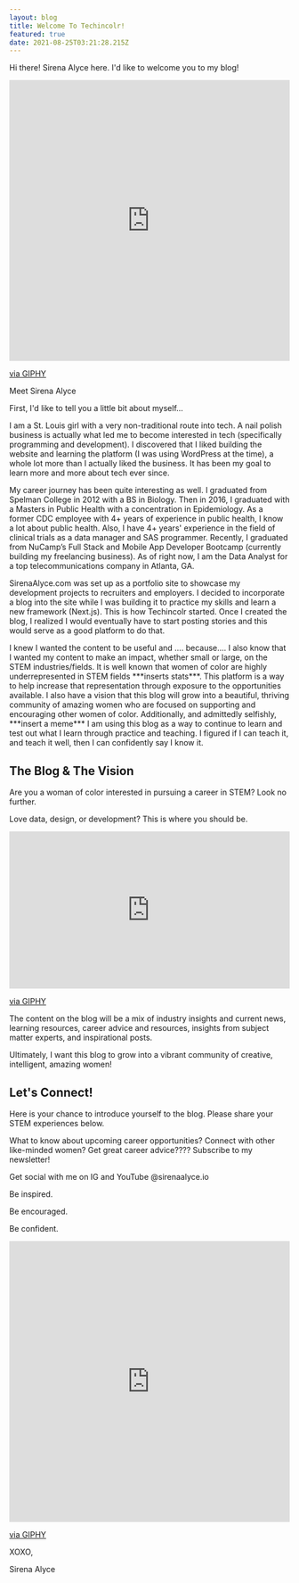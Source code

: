 ```yaml
---
layout: blog
title: Welcome To Techincolr!
featured: true
date: 2021-08-25T03:21:28.215Z
---
```

Hi there! Sirena Alyce here. I'd like to welcome you to my blog!

<div style="width:100%;height:0;padding-bottom:100%;position:relative;"><iframe src="https://giphy.com/embed/3o7btV5GAWaGkwjTrO" width="100%" height="100%" style="position:absolute" frameBorder="0" class="giphy-embed" allowFullScreen></iframe></div><p><a href="https://giphy.com/gifs/reactionseditor-3o7btV5GAWaGkwjTrO">via GIPHY</a></p>Meet Sirena Alyce

First, I'd like to tell you a little bit about myself…

I am a St. Louis girl with a very non-traditional route into tech. A nail polish business is actually what led me to become interested in tech (specifically programming and development). I discovered that I liked building the website and learning the platform (I was using WordPress at the time), a whole lot more than I actually liked the business. It has been my goal to learn more and more about tech ever since.

My career journey has been quite interesting as well. I graduated from Spelman College in 2012 with a BS in Biology. Then in 2016, I graduated with a Masters in Public Health with a concentration in Epidemiology. As a former CDC employee with 4+ years of experience in public health, I know a lot about public health. Also, I have 4+ years' experience in the field of clinical trials as a data manager and SAS programmer. Recently, I graduated from NuCamp’s Full Stack and Mobile App Developer Bootcamp (currently building my freelancing business). As of right now, I am the Data Analyst for a top telecommunications company in Atlanta, GA.

SirenaAlyce.com was set up as a portfolio site to showcase my development projects to recruiters and employers. I decided to incorporate a blog into the site while I was building it to practice my skills and learn a new framework (Next.js). This is how Techincolr started. Once I created the blog, I realized I would eventually have to start posting stories and this would serve as a good platform to do that. 

I knew I wanted the content to be useful and …. because…. I also know that I wanted my content to make an impact, whether small or large, on the STEM industries/fields. It is well known that women of color are highly underrepresented in STEM fields \*\*\*inserts stats\*\*\*. This platform is a way to help increase that representation through exposure to the opportunities available. I also have a vision that this blog will grow into a beautiful, thriving community of amazing women who are focused on supporting and encouraging other women of color. Additionally, and admittedly selfishly, \*\*\*insert a meme\*\*\* I am using this blog as a way to continue to learn and test out what I learn through practice and teaching. I figured if I can teach it, and teach it well, then I can confidently say I know it.

## The Blog & The Vision

Are you a woman of color interested in pursuing a career in STEM? Look no further.

Love data, design, or development? This is where you should be.

<div style="width:100%;height:0;padding-bottom:56%;position:relative;"><iframe src="https://giphy.com/embed/f0rPFeXM19PI4" width="100%" height="100%" style="position:absolute" frameBorder="0" class="giphy-embed" allowFullScreen></iframe></div><p><a href="https://giphy.com/gifs/ShalitaGrant-point-pointing-f0rPFeXM19PI4">via GIPHY</a></p>

The content on the blog will be a mix of industry insights and current news, learning resources, career advice and resources, insights from subject matter experts, and inspirational posts. 

Ultimately, I want this blog to grow into a vibrant community of creative, intelligent, amazing women!

## Let's Connect!

Here is your chance to introduce yourself to the blog. Please share your STEM experiences below.

What to know about upcoming career opportunities? Connect with other like-minded women? Get great career advice???? Subscribe to my newsletter!

Get social with me on IG and YouTube @sirenaalyce.io

Be inspired.

Be encouraged.

Be confident.

<div style="width:100%;height:0;padding-bottom:100%;position:relative;"><iframe src="https://giphy.com/embed/saXI5qYeNOC4Zo8MDc" width="100%" height="100%" style="position:absolute" frameBorder="0" class="giphy-embed" allowFullScreen></iframe></div><p><a href="https://giphy.com/gifs/helloall-thank-you-thanks-thanx-saXI5qYeNOC4Zo8MDc">via GIPHY</a></p>XOXO,

Sirena Alyce